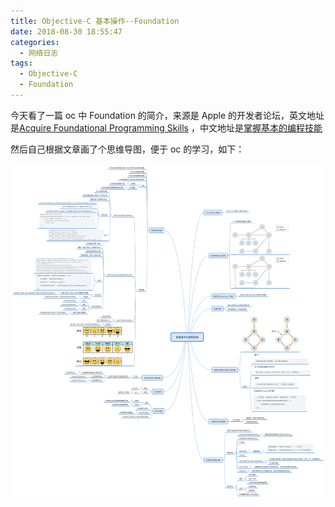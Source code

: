 ```yaml
---
title: Objective-C 基本操作--Foundation
date: 2018-08-30 18:55:47
categories:
  - 网络日志
tags:
  - Objective-C
  - Foundation
---
```


今天看了一篇 oc 中 Foundation 的简介，来源是 Apple 的开发者论坛，英文地址是[Acquire Foundational Programming Skills](https://developer.apple.com/library/archive/referencelibrary/GettingStarted/RoadMapiOS-Legacy/chapters/AcquireBasicProgrammingSkills/AcquireBasicSkills/AcquireBasicSkills.html)
，中文地址是[掌握基本的编程技能](https://developer.apple.com/library/archive/referencelibrary/GettingStarted/RoadMapiOSCh-Legacy/chapters/AcquireBasicProgrammingSkills/AcquireBasicSkills/AcquireBasicSkills.html)

<!-- more -->

然后自己根据文章画了个思维导图，便于 oc 的学习，如下：

![Foundation简介](https://raw.githubusercontent.com/x13945/image-bucket/master/img/%E6%8E%8C%E6%8F%A1%E5%9F%BA%E6%9C%AC%E7%9A%84%E7%BC%96%E7%A8%8B%E6%8A%80%E8%83%BD.png)
